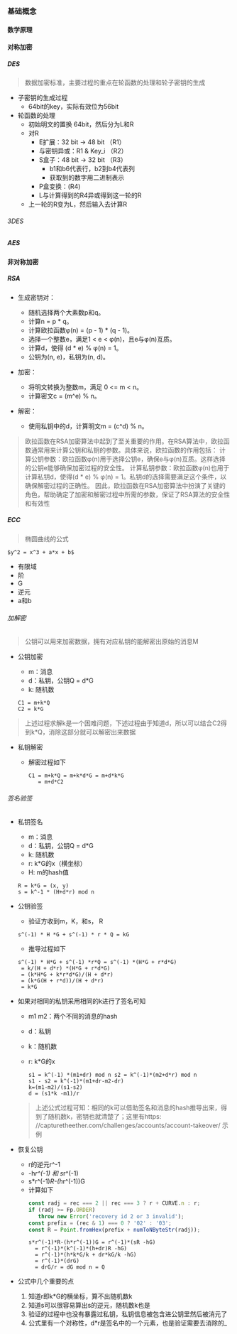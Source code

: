 ### 基础概念

#### 数学原理

#### 对称加密

##### DES

> 数据加密标准，主要过程的重点在轮函数的处理和轮子密钥的生成

- 子密钥的生成过程
    - 64bit的key，实际有效位为56bit
- 轮函数的处理
    - 初始明文的置换 64bit，然后分为L和R
    - 对R
        - E扩展：32 bit -> 48 bit （R1）
        - 与密钥异或：R1 & Key_i （R2）
        - S盒子：48 bit -> 32 bit （R3）
            - b1和b6代表行，b2到b4代表列
            - 获取到的数字用二进制表示
        - P盒变换：(R4)
        - L与计算得到的R4异或得到这一轮的R
    - 上一轮的R变为L，然后输入去计算R

###### 3DES

##### AES

#### 非对称加密

##### RSA

- 生成密钥对：

    - 随机选择两个大素数p和q。
    - 计算n = p * q。
    - 计算欧拉函数φ(n) = (p - 1) * (q - 1)。
    - 选择一个整数e，满足1 < e < φ(n)，且e与φ(n)互质。
    - 计算d，使得 (d * e) % φ(n) = 1。
    - 公钥为(n, e)，私钥为(n, d)。
- 加密：

    - 将明文转换为整数m，满足 0 <= m < n。
    - 计算密文c = (m^e) % n。

- 解密：

    - 使用私钥中的d，计算明文m = (c^d) % n。

> 欧拉函数在RSA加密算法中起到了至关重要的作用。在RSA算法中，欧拉函数通常用来计算公钥和私钥的参数。具体来说，欧拉函数的作用包括：
> 计算公钥参数：欧拉函数φ(n)用于选择公钥e，确保e与φ(n)互质。这样选择的公钥e能够确保加密过程的安全性。
> 计算私钥参数：欧拉函数φ(n)也用于计算私钥d，使得(d * e) % φ(n) = 1。私钥d的选择需要满足这个条件，以确保解密过程的正确性。
> 因此，欧拉函数在RSA加密算法中扮演了关键的角色，帮助确定了加密和解密过程中所需的参数，保证了RSA算法的安全性和有效性

##### ECC

> 椭圆曲线的公式

```
$y^2 = x^3 + a*x + b$
```

- 有限域
- 阶
- G
- 逆元
- a和b

###### 加解密

> 公钥可以用来加密数据，拥有对应私钥的能解密出原始的消息M

- 公钥加密
    - m：消息
    - d：私钥，公钥Q = d*G
    - k: 随机数

    ```
    C1 = m+k*Q
    C2 = k*G
    ```

> 上述过程求解k是一个困难问题，下述过程由于知道d，所以可以结合C2得到k*Q，消除这部分就可以解密出来数据

- 私钥解密
    - 解密过程如下

      ```
      C1 = m+k*Q = m+k*d*G = m+d*k*G
         = m+d*C2
      ```

###### 签名验签

- 私钥签名
    - m：消息
    - d：私钥，公钥Q = d*G
    - k: 随机数
    - r: k*G的x（横坐标）
    - H: m的hash值

    ```
    R = k*G = (x, y)
    s = k^-1 * (H+d*r) mod n
    ```

- 公钥验签
    - 验证方收到m，K，和s， R

    ```
    s^(-1) * H *G + s^(-1) * r * Q = kG
    ```

    - 推导过程如下

    ```
    s^(-1) * H*G + s^(-1) *r*Q = s^(-1) *(H*G + r*d*G)
     = k/(H + d*r) *(H*G + r*d*G)
     = (k*H*G + k*r*d*G)/(H + d*r)
     = (k*G(H + r*d))/(H + d*r)
     = k*G
    ```

- 如果对相同的私钥采用相同的k进行了签名可知
    - m1 m2：两个不同的消息的hash
    - d：私钥
    - k：随机数
    - r: k*G的x

        ```
        s1 = k^(-1) *(m1+dr) mod n s2 = k^(-1)*(m2+d*r) mod n
        s1 - s2 = k^(-1)*(m1+dr-m2-dr)
        k=(m1-m2)/(s1-s2)
        d = (s1*k -m1)/r
        ```
  > 上述公式过程可知：相同的k可以借助签名和消息的hash推导出来，得到了随机数k，密钥也就清楚了；这里有https:
  //capturetheether.com/challenges/accounts/account-takeover/ 示例

- 恢复公钥
    - r的逆元r^-1
    - -h*r^(-1) 和 s*r^(-1)
    - s*r^(-1)*R-(h*r^(-1))G
    - 计算如下
      ```js
      const radj = rec === 2 || rec === 3 ? r + CURVE.n : r;
      if (radj >= Fp.ORDER)
         throw new Error('recovery id 2 or 3 invalid');
      const prefix = (rec & 1) === 0 ? '02' : '03';
      const R = Point.fromHex(prefix + numToNByteStr(radj));
      ```
      ```
      s*r^(-1)*R-(h*r^(-1))G = r^(-1)*(sR -hG)
        = r^(-1)*(k^(-1)*(h+dr)R -hG)
        = r^(-1)*(h*k*G/k + dr*kG/k -hG)
        = r^(-1)*(drG)
        = drG/r = dG mod n = Q
      ```
- 公式中几个重要的点
    1. 知道r即k*G的横坐标，算不出随机数k
    2. 知道s可以很容易算出s的逆元，随机数k也是
    3. 验证的过程中也没有暴露过私钥，私钥信息被包含进公钥里然后被消元了
    4. 公式里有一个对称性，d*r是签名中的一个元素，也是验证需要去消除的_
